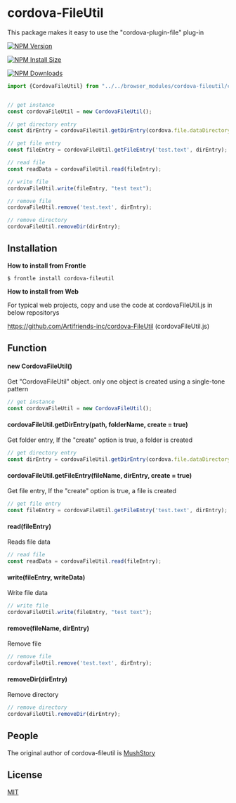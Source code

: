 # cordova-FileUtil

This package makes it easy to use the "cordova-plugin-file" plug-in

[![NPM Version][npm-version-image]][npm-url]

[![NPM Install Size][npm-install-size-image]][npm-install-size-url]

[![NPM Downloads][npm-downloads-image]][npm-downloads-url]

```javascript
import {CordovaFileUtil} from "../../browser_modules/cordova-fileutil/cordovaFileUtil.js";


// get instance
const cordovaFileUtil = new CordovaFileUtil();

// get directory entry
const dirEntry = cordovaFileUtil.getDirEntry(cordova.file.dataDirectory, 'testFolder');

// get file entry
const fileEntry = cordovaFileUtil.getFileEntry('test.text', dirEntry);

// read file
const readData = cordovaFileUtil.read(fileEntry);

// write file
cordovaFileUtil.write(fileEntry, "test text");

// remove file
cordovaFileUtil.remove('test.text', dirEntry);

// remove directory
cordovaFileUtil.removeDir(dirEntry);
```



## Installation

**How to install from Frontle**

```shell
$ frontle install cordova-fileutil
```



**How to install from Web**

For typical web projects, copy and use the code at cordovaFileUtil.js in below repositorys

https://github.com/Artifriends-inc/cordova-FileUtil (cordovaFileUtil.js)



## Function

#### new CordovaFileUtil()

Get "CordovaFileUtil" object. only one object is created using a single-tone pattern

```javascript
// get instance
const cordovaFileUtil = new CordovaFileUtil();
```



#### cordovaFileUtil.getDirEntry(path, folderName, create = true)

Get folder entry, If the "create" option is true, a folder is created

```javascript
// get directory entry
const dirEntry = cordovaFileUtil.getDirEntry(cordova.file.dataDirectory, 'testFolder');
```



#### cordovaFileUtil.getFileEntry(fileName, dirEntry, create = true)

Get file entry, If the "create" option is true, a file is created

```javascript
// get file entry
const fileEntry = cordovaFileUtil.getFileEntry('test.text', dirEntry);
```



#### read(fileEntry)

Reads file data

```javascript
// read file
const readData = cordovaFileUtil.read(fileEntry);
```



#### write(fileEntry, writeData)

Write file data

```javascript
// write file
cordovaFileUtil.write(fileEntry, "test text");
```



#### remove(fileName, dirEntry)

Remove file

```javascript
// remove file
cordovaFileUtil.remove('test.text', dirEntry);
```



#### removeDir(dirEntry)

Remove directory

```javascript
// remove directory
cordovaFileUtil.removeDir(dirEntry);
```



## People

The original author of cordova-fileutil is [MushStory](https://github.com/MushStory)



## License

[MIT](LICENSE)



[npm-downloads-image]: https://badgen.net/npm/dm/cordova-fileutil
[npm-downloads-url]: https://npmcharts.com/compare/cordova-fileutil?minimal=true
[npm-install-size-image]: https://badgen.net/packagephobia/install/cordova-fileutil
[npm-install-size-url]: https://packagephobia.com/result?p=cordova-fileutil
[npm-url]: https://npmjs.org/package/cordova-fileutil
[npm-version-image]: https://badgen.net/npm/v/cordova-fileutil
